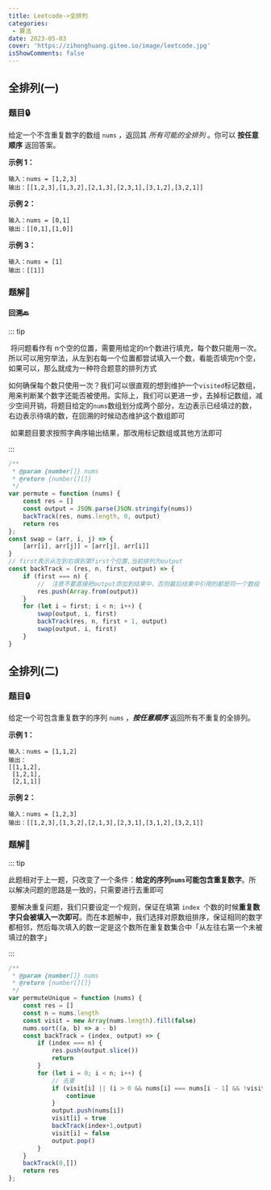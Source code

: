 ```yaml
---
title: Leetcode->全排列
categories: 
 - 算法
date: 2023-05-03
cover: 'https://zihonghuang.gitee.io/image/leetcode.jpg'
isShowComments: false
---
```


## 全排列(一)

### 题目:lock:

给定一个不含重复数字的数组 `nums` ，返回其 *所有可能的全排列* 。你可以 **按任意顺序** 返回答案。

 **示例 1：**

```
输入：nums = [1,2,3]
输出：[[1,2,3],[1,3,2],[2,1,3],[2,3,1],[3,1,2],[3,2,1]]
```

**示例 2：**

```
输入：nums = [0,1]
输出：[[0,1],[1,0]]
```

**示例 3：**

```
输入：nums = [1]
输出：[[1]]
```



### 题解:key:

#### 回溯:back:

::: tip

​		将问题看作有 n个空的位置，需要用给定的n个数进行填充，每个数只能用一次。所以可以用穷举法，从左到右每一个位置都尝试填入一个数，看能否填完n个空，如果可以，那么就成为一种符合题意的排列方式

​		如何确保每个数只使用一次？我们可以很直观的想到维护一个`visited`标记数组，用来判断某个数字还能否被使用。实际上，我们可以更进一步，去掉标记数组，减少空间开销，将题目给定的`nums`数组划分成两个部分，左边表示已经填过的数，右边表示待填的数，在回溯的时候动态维护这个数组即可

​		如果题目要求按照字典序输出结果，那改用标记数组或其他方法即可

:::

```javascript
/**
 * @param {number[]} nums
 * @return {number[][]}
 */
var permute = function (nums) {
    const res = []
    const output = JSON.parse(JSON.stringify(nums))
    backTrack(res, nums.length, 0, output)
    return res
};
const swap = (arr, i, j) => {
    [arr[i], arr[j]] = [arr[j], arr[i]]
}
// first表示从左到右填到第first个位置,当前排列为output
const backTrack = (res, n, first, output) => {
    if (first === n) {
        //  注意不要直接把output添加到结果中，否则最后结果中引用的都是同一个数组
        res.push(Array.from(output))
    }
    for (let i = first; i < n; i++) {
        swap(output, i, first)
        backTrack(res, n, first + 1, output)
        swap(output, i, first)
    }
}
```

## 全排列(二)

### 题目:lock:

给定一个可包含重复数字的序列 `nums` ，***按任意顺序*** 返回所有不重复的全排列。

 **示例 1：**

```
输入：nums = [1,1,2]
输出：
[[1,1,2],
 [1,2,1],
 [2,1,1]]
```

**示例 2：**

```
输入：nums = [1,2,3]
输出：[[1,2,3],[1,3,2],[2,1,3],[2,3,1],[3,1,2],[3,2,1]]
```

### 题解:key:



::: tip

​		此题相对于上一题，只改变了一个条件：**给定的序列`nums`可能包含重复数字**。所以解决问题的思路是一致的，只需要进行去重即可

​		要解决重复问题，我们只要设定一个规则，保证在填第 `index `个数的时候**重复数字只会被填入一次即可**。而在本题解中，我们选择对原数组排序，保证相同的数字都相邻，然后每次填入的数一定是这个数所在重复数集合中「从左往右第一个未被填过的数字」

:::

```javascript
/**
 * @param {number[]} nums
 * @return {number[][]}
 */
var permuteUnique = function (nums) {
    const res = []
    const n = nums.length
    const visit = new Array(nums.length).fill(false)
    nums.sort((a, b) => a - b)
    const backTrack = (index, output) => {
        if (index === n) {
            res.push(output.slice())
            return
        }
        for (let i = 0; i < n; i++) {
            // 去重
            if (visit[i] || (i > 0 && nums[i] === nums[i - 1] && !visit[i - 1])){
                continue
            }
            output.push(nums[i])
            visit[i] = true
            backTrack(index+1,output)
            visit[i] = false
            output.pop()
        }
    }
    backTrack(0,[])
    return res
};
```


